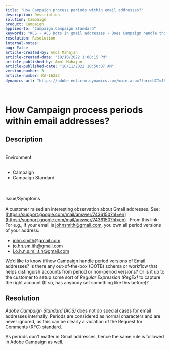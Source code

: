 ```yaml
---
title: "How Campaign process periods within email addresses?"
description: Description
solution: Campaign
product: Campaign
applies-to: "Campaign,Campaign Standard"
keywords: "KCS - ACS Dots in gmail addresses - Does Campaign handle this?"
resolution: Resolution
internal-notes: 
bug: False
article-created-by: Amol Mahajan
article-created-date: "10/10/2022 1:00:15 PM"
article-published-by: Amol Mahajan
article-published-date: "10/11/2022 10:50:07 AM"
version-number: 3
article-number: KA-16232
dynamics-url: "https://adobe-ent.crm.dynamics.com/main.aspx?forceUCI=1&pagetype=entityrecord&etn=knowledgearticle&id=619b1279-9b48-ed11-bba1-000d3a3064b8"

---
```

# How Campaign process periods within email addresses?

## Description

<br>Environment<br><br>
- Campaign
- Campaign Standard

<br><br>Issue/Symptoms<br><br>
A customer raised an interesting observation about Gmail addresses. See: [https://support.google.com/mail/answer/7436150?hl=en](https://support.google.com/mail/answer/7436150?hl=en)
  
 From this link:
 For e.g., if your email is [johnsmith@gmail.com](mailto:johnsmith@gmail.com), you own all period versions of your address:

- [john.smith@gmail.com](mailto:john.smith@gmail.com)
- [jo.hn.sm.ith@gmail.com](mailto:jo.hn.sm.ith@gmail.com)
- [j.o.h.n.s.m.i.t.h@gmail.com](mailto:j.o.h.n.s.m.i.t.h@gmail.com)


We’d like to know if/how Campaign handle period versions of Email addresses? Is there any out-of-the-box (OOTB) schema or workflow that helps distinguish accounts from period or non-period versions? Or is it up to the customer to setup some sort of *Regular Expression (RegEx)* to capture the right account (If so, has anybody set something like this before)?


## Resolution


*Adobe Campaign Standard (ACS)* does not do special cases for email addresses internally. Periods are considered as normal characters and are never ignored, as this can be clearly a violation of the Request for Comments (RFC) standard.

As periods don't matter in Gmail addresses, hence the same rule is followed in Adobe Campaign as well.
